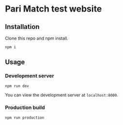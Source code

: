 # Pari Match test website

## Installation

Clone this repo and npm install.

```bash
npm i
```

## Usage

### Development server

```bash
npm run dev
```

You can view the development server at `localhost:8000`.

### Production build

```bash
npm run production
```